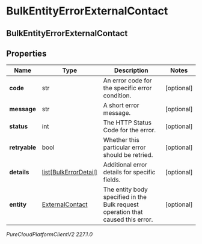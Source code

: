 # BulkEntityErrorExternalContact

## BulkEntityErrorExternalContact

## Properties

|Name | Type | Description | Notes|
|------------ | ------------- | ------------- | -------------|
| **code** | str | An error code for the specific error condition. | [optional] |
| **message** | str | A short error message. | [optional] |
| **status** | int | The HTTP Status Code for the error. | [optional] |
| **retryable** | bool | Whether this particular error should be retried. | [optional] |
| **details** | [list[BulkErrorDetail]](BulkErrorDetail) | Additional error details for specific fields. | [optional] |
| **entity** | [ExternalContact](ExternalContact) | The entity body specified in the Bulk request operation that caused this error. | [optional] |



_PureCloudPlatformClientV2 227.1.0_
